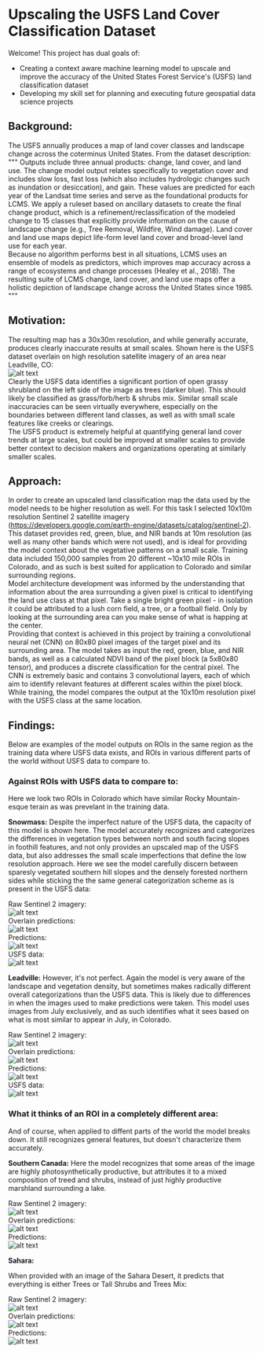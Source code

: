 # **Upscaling the USFS Land Cover Classification Dataset**
Welcome! This project has dual goals of:
- Creating a context aware machine learning model to upscale and improve the accuracy of the United States Forest Service's (USFS) land classification dataset
- Developing my skill set for planning and executing future geospatial data science projects

## **Background:**
The USFS annually produces a map of land cover classes and landscape change across the coterminus United States. From the dataset description:
"""
Outputs include three annual products: change, land cover, and land use. The change model output relates specifically to vegetation cover and includes slow loss, fast loss (which also includes hydrologic changes such as inundation or desiccation), and gain. These values are predicted for each year of the Landsat time series and serve as the foundational products for LCMS. We apply a ruleset based on ancillary datasets to create the final change product, which is a refinement/reclassification of the modeled change to 15 classes that explicitly provide information on the cause of landscape change (e.g., Tree Removal, Wildfire, Wind damage). Land cover and land use maps depict life-form level land cover and broad-level land use for each year.
<br>
Because no algorithm performs best in all situations, LCMS uses an ensemble of models as predictors, which improves map accuracy across a range of ecosystems and change processes (Healey et al., 2018). The resulting suite of LCMS change, land cover, and land use maps offer a holistic depiction of landscape change across the United States since 1985.
"""

## **Motivation:**
The resulting map has a 30x30m resolution, and while generally accurate, produces clearly inaccurate results at small scales. Shown here is the USFS dataset overlain on high resolution satellite imagery of an area near Leadville, CO:
<br>
![alt text](/figs/tree_misidentifications.png)
<br>
Clearly the USFS data identifies a significant portion of open grassy shrubland on the left side of the image as trees (darker blue). This should likely be classified as grass/forb/herb & shrubs mix. Similar small scale inaccuracies can be seen virtually everywhere, especially on the boundaries between different land classes, as well as with small scale features like creeks or clearings.
<br>
The USFS product is extremely helpful at quantifying general land cover trends at large scales, but could be improved at smaller scales to provide better context to decision makers and organizations operating at similarly smaller scales.

## **Approach:**
In order to create an upscaled land classification map the data used by the model needs to be higher resolution as well. For this task I selected 10x10m resolution Sentinel 2 satellite imagery (https://developers.google.com/earth-engine/datasets/catalog/sentinel-2).
This dataset provides red, green, blue, and NIR bands at 10m resolution (as well as many other bands which were not used), and is ideal for providing the model context about the vegetative patterns on a small scale.
Training data included 150,000 samples from 20 different ~10x10 mile ROIs in Colorado, and as such is best suited for application to Colorado and similar surrounding regions.
<br>
Model architecture development was informed by the understanding that information about the area surrounding a given pixel is critical to identifying the land use class at that pixel. 
Take a single bright green pixel - in isolation it could be attributed to a lush corn field, a tree, or a football field. Only by looking at the surrounding area can you make sense of what is happing at the center.
<br>
Providing that context is achieved in this project by training a convolutional neural net (CNN) on 80x80 pixel images of the target pixel and its surrounding area. 
The model takes as input the red, green, blue, and NIR bands, as well as a calculated NDVI band of the pixel block (a 5x80x80 tensor), and produces a discrete classification for the central pixel. 
The CNN is extremely basic and contains 3 convolutional layers, each of which aim to identify relevant features at different scales within the pixel block.
While training, the model compares the output at the 10x10m resolution pixel with the USFS class at the same location.

## **Findings:**
Below are examples of the model outputs on ROIs in the same region as the training data where USFS data exists, and ROIs in various different parts of the world without USFS data to compare to.

### **Against ROIs with USFS data to compare to:**
Here we look two ROIs in Colorado which have similar Rocky Mountain-esque terain as was prevelant in the training data.

**Snowmass:**
Despite the imperfect nature of the USFS data, the capacity of this model is shown here. The model accurately recognizes and categorizes the differences in vegetation types between north and south facing slopes in foothill features, and not only provides an upscaled map of the USFS data, but also addresses the small scale imperfections that define the low resolution approach. Here we see the model carefully discern between sparesly vegetated southern hill slopes and the densely forested northern sides while sticking the the same general categorization scheme as is present in the USFS data:

Raw Sentinel 2 imagery:
<br>
![alt text](/figs/snow_s2.png)
<br>
Overlain predictions:
<br>
![alt text](/figs/snow_5050.png)
<br>
Predictions:
<br>
![alt text](/figs/snow_preds.png)
<br>
USFS data:
<br>
![alt text](/figs/snow_usfs.png)

**Leadville:**
However, it's not perfect. Again the model is very aware of the landscape and vegetation density, but sometimes makes radically different overall categorizations than the USFS data. This is likely due to differences in when the images used to make predictions were taken. This model uses images from July exclusively, and as such identifies what it sees based on what is most similar to appear in July, in Colorado.

Raw Sentinel 2 imagery:
<br>
![alt text](/figs/idaho_s2.png)
<br>
Overlain predictions:
<br>
![alt text](/figs/idaho_5050.png)
<br>
Predictions:
<br>
![alt text](/figs/idaho_preds.png)
<br>
USFS data:
<br>
![alt text](/figs/idaho_usfs.png)

### **What it thinks of an ROI in a completely different area:**
And of course, when applied to diffent parts of the world the model breaks down. It still recognizes general features, but doesn't characterize them accurately.

**Southern Canada:**
Here the model recognizes that some areas of the image are highly photosynthetically productive, but attributes it to a mixed composition of treed and shrubs, instead of just highly productive marshland surrounding a lake.

Raw Sentinel 2 imagery:
<br>
![alt text](/figs/canada_s2.png)
<br>
Overlain predictions:
<br>
![alt text](/figs/canada_5050.png)
<br>
Predictions:
<br>
![alt text](/figs/canada_preds.png)
<br>

**Sahara:**

When provided with an image of the Sahara Desert, it predicts that everything is either Trees or Tall Shrubs and Trees Mix:

Raw Sentinel 2 imagery:
<br>
![alt text](/figs/sahara_s2.png)
<br>
Overlain predictions:
<br>
![alt text](/figs/sahara_5050.png)
<br>
Predictions:
<br>
![alt text](/figs/sahara_preds.png)
<br>